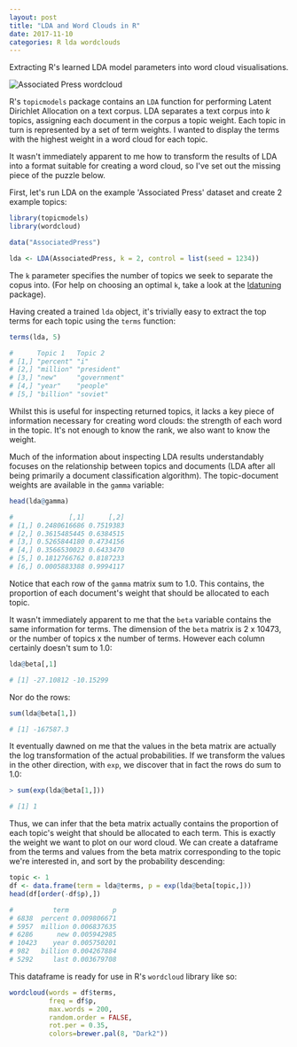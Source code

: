 ```yaml
---
layout: post
title: "LDA and Word Clouds in R"
date: 2017-11-10
categories: R lda wordclouds
---
```


Extracting R's learned LDA model parameters into word cloud visualisations.

![Associated Press wordcloud](https://s3-eu-west-1.amazonaws.com/henrygarner.com/assets/images/wordcloud.png)

R's `topicmodels` package contains an `LDA` function for performing Latent Dirichlet Allocation on a text corpus. LDA separates a text corpus into _k_ topics, assigning each document in the corpus a topic weight. Each topic in turn is represented by a set of term weights. I wanted to display the terms with the highest weight in a word cloud for each topic.

It wasn't immediately apparent to me how to transform the results of LDA into a format suitable for creating a word cloud, so I've set out the missing piece of the puzzle below.

First, let's run LDA on the example 'Associated Press' dataset and create 2 example topics:

```r
library(topicmodels)
library(wordcloud)

data("AssociatedPress")

lda <- LDA(AssociatedPress, k = 2, control = list(seed = 1234))
```

The `k` parameter specifies the number of topics we seek to separate the copus into. (For help on choosing an optimal `k`, take a look at the [ldatuning](https://cran.r-project.org/web/packages/ldatuning/index.html) package).

Having created a trained `lda` object, it's trivially easy to extract the top terms for each topic using the `terms` function:

```r
terms(lda, 5)

#      Topic 1   Topic 2
# [1,] "percent" "i"
# [2,] "million" "president"
# [3,] "new"     "government"
# [4,] "year"    "people"
# [5,] "billion" "soviet"
```

Whilst this is useful for inspecting returned topics, it lacks a key piece of information necessary for creating word clouds: the strength of each word in the topic. It's not enough to know the rank, we also want to know the weight.

Much of the information about inspecting LDA results understandably focuses on the relationship between topics and documents (LDA after all being primarily a document classification algorithm). The topic-document weights are available in the `gamma` variable:

```r
head(lda@gamma)

#              [,1]      [,2]
# [1,] 0.2480616686 0.7519383
# [2,] 0.3615485445 0.6384515
# [3,] 0.5265844180 0.4734156
# [4,] 0.3566530023 0.6433470
# [5,] 0.1812766762 0.8187233
# [6,] 0.0005883388 0.9994117
```

Notice that each row of the `gamma` matrix sum to 1.0. This contains, the proportion of each document's weight that should be allocated to each topic.

It wasn't immediately apparent to me that the `beta` variable contains the same information for terms. The dimension of the `beta` matrix is 2 x 10473, or the number of topics x the number of terms. However each column certainly doesn't sum to 1.0:

```r
lda@beta[,1]

# [1] -27.10812 -10.15299
```

Nor do the rows:

```r
sum(lda@beta[1,])

# [1] -167587.3
```

It eventually dawned on me that the values in the beta matrix are actually the log transformation of the actual probabilities. If we transform the values in the other direction, with `exp`, we discover that in fact the rows do sum to 1.0:

```r
> sum(exp(lda@beta[1,]))

# [1] 1
```

Thus, we can infer that the beta matrix actually contains the proportion of each topic's weight that should be allocated to each term. This is exactly the weight we want to plot on our word cloud. We can create a dataframe from the terms and values from the beta matrix corresponding to the topic we're interested in, and sort by the probability descending:

```r
topic <- 1
df <- data.frame(term = lda@terms, p = exp(lda@beta[topic,]))
head(df[order(-df$p),])

#          term           p
# 6838  percent 0.009806671
# 5957  million 0.006837635
# 6286      new 0.005942985
# 10423    year 0.005750201
# 982   billion 0.004267884
# 5292     last 0.003679708
```

This dataframe is ready for use in R's `wordcloud` library like so:


```r
wordcloud(words = df$terms,
          freq = df$p,
          max.words = 200,
          random.order = FALSE,
          rot.per = 0.35,
          colors=brewer.pal(8, "Dark2"))
```
